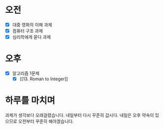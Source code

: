 # 오전
- [x] 대중 영화의 이해 과제
- [x] 컴퓨터 구조 과제
- [x] 심리학에게 묻다 과제
# 오후
- [x] 알고리즘 1문제
	- [x] [[13. Roman to Integer]]

# 하루를 마치며
과제가 생각보다 오래걸렸습니다. 내일부터 다시 꾸준히 갑시다.
내일은 오후 약속이 있으므로 오전부터 꾸준히 해야겠습니다.